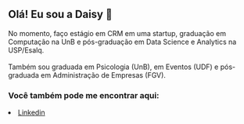 ## Olá! Eu sou a Daisy &#127804;
No momento, faço estágio em CRM em uma startup, graduação em Computação na UnB e pós-graduação em Data Science e Analytics na USP/Esalq.
<br><br>
Também sou graduada em Psicologia (UnB), em Eventos (UDF) e pós-graduada em Administração de Empresas (FGV).<br>

### Você também pode me encontrar aqui:
<li><a href="https://br.linkedin.com/in/daisyvgs" target="_blank">Linkedin</a></li>

